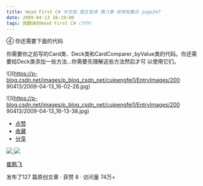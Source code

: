 ```yaml
---
title: Head First C# 中文版 图文皆译 第八章 枚举和集合 page347
date: 2009-04-13 16:19:00
tags: 我翻译的Head First C#（习作）
---
```

④  你还需要下面的代码

你需要你之前写的Card类、Deck类和CardComparer_byValue类的代码。你还需要给Deck类添加一些方法...你需要先理解这些方法然后才可
以使用它们。

![](https://p-blog.csdn.net/images/p_blog_csdn_net/cuipengfei1/EntryImages/200
90413/2009-04-13_16-02-28.jpg)

![](https://p-blog.csdn.net/images/p_blog_csdn_net/cuipengfei1/EntryImages/200
90413/2009-04-13_16-13-38.jpg)

  * [ 点赞  ](javascript:;)
  * [ 收藏  ](javascript:;)
  * [ 分享 ](javascript:;)

[ ![](https://profile.csdnimg.cn/5/2/5/3_cuipengfei1)
![](https://g.csdnimg.cn/static/user-reg-year/1x/11.png)
](https://blog.csdn.net/cuipengfei1)

[ 崔鹏飞 ](https://blog.csdn.net/cuipengfei1)

发布了127 篇原创文章  ·  获赞 8  ·  访问量 74万+

